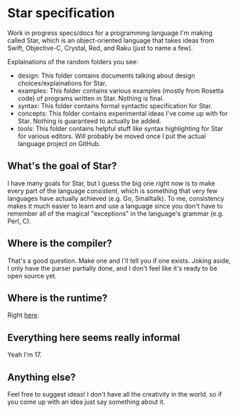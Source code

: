 # Star specification
Work in progress specs/docs for a programming language I'm making called Star, which is an object-oriented language that takes ideas from Swift, Objective-C, Crystal, Red, and Raku (just to name a few).

Explainations of the random folders you see:
- design: This folder contains documents talking about design choices/explainations for Star.
- examples: This folder contains various examples (mostly from Rosetta code) of programs written in Star. Nothing is final.
- syntax: This folder contains formal syntactic specification for Star.
- concepts: This folder contains experimental ideas I've come up with for Star. Nothing is guaranteed to actually be added.
- tools: This folder contains helpful stuff like syntax highlighting for Star for various editors. Will probably be moved once I put the actual language project on GitHub.

## What's the goal of Star?
I have many goals for Star, but I guess the big one right now is to make every part of the language *consistent*, which is something that very few languages have actually achieved (e.g. Go, Smalltalk). To me, consistency makes it much easier to learn and use a language since you don't have to remember all of the magical "exceptions" in the language's grammar (e.g. Perl, C).

## Where is the compiler?
That's a good question. Make one and I'll tell you if one exists. Joking aside, I only have the parser partially done, and I don't feel like it's ready to be open source yet.

## Where is the runtime?
Right [here](https://github.com/ALANVF/Star-runtime).

## Everything here seems really informal
Yeah I'm 17.

## Anything else?
Feel free to suggest ideas! I don't have all the creativity in the world, so if you come up with an idea just say something about it.
